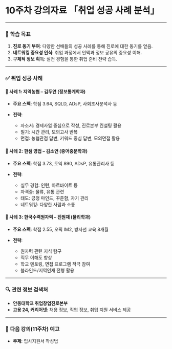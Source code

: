 # 10주차 강의자료 **「취업 성공 사례 분석」**

---

### 🎯 **학습 목표**

1. **진로 동기 부여**: 다양한 선배들의 성공 사례를 통해 진로에 대한 동기를 얻음.
2. **네트워킹 중요성 인식**: 취업 과정에서 인맥과 정보 공유의 중요성 이해.
3. **구체적 정보 획득**: 실전 경험을 통한 취업 준비 전략 습득.

---

### ✅ **취업 성공 사례**

#### 📌 **사례 1: 지역농협 – 김두연 (정보통계학과)**

* **주요 스펙**: 학점 3.64, SQLD, ADsP, 사회조사분석사 등
* **전략**:

  * 자소서: 경제사업 중심으로 작성, 진로본부 컨설팅 활용
  * 필기: 시간 관리, 모의고사 반복
  * 면접: 농협관점 답변, 키워드 중심 답변, 모의면접 활용

#### 📌 **사례 2: 한샘 영업 – 김소연 (중어중문학과)**

* **주요 스펙**: 학점 3.73, 토익 890, ADsP, 유통관리사 등
* **전략**:

  * 실무 경험: 인턴, 아르바이트 등
  * 자격증: 물류, 유통 관련
  * 태도: 긍정 마인드, 꾸준함, 자기 관리
  * 네트워킹: 다양한 사람과 소통

#### 📌 **사례 3: 한국수력원자력 – 진원재 (물리학과)**

* **주요 스펙**: 학점 2.55, 오픽 IM2, 방사선 교육 8개월
* **전략**:

  * 원자력 관련 지식 탐구
  * 직무 이해도 향상
  * 학교 멘토링, 면접 프로그램 적극 참여
  * 블라인드/지역인재 전형 활용

---

### 🔍 **관련 정보 검색처**

* **안동대학교 취업창업진로본부**
* **고용 24, 커리어넷**: 채용 정보, 직업 정보, 취업 지원 서비스 제공

---

### 📅 **다음 강의(11주차) 예고**

* **주제**: 입사지원서 작성법
